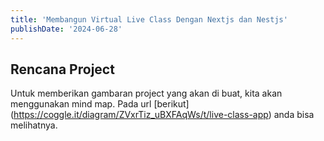 ```yaml
---
title: 'Membangun Virtual Live Class Dengan Nextjs dan Nestjs'
publishDate: '2024-06-28'
---
```

## Rencana Project
Untuk memberikan gambaran project yang akan di buat, kita akan menggunakan mind map. Pada url [berikut] (https://coggle.it/diagram/ZVxrTiz_uBXFAqWs/t/live-class-app) anda bisa melihatnya.
